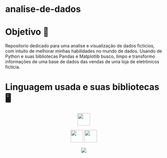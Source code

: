 # analise-de-dados

# Objetivo 🎯
Repositorio dedicado para uma analise e visualização de dados ficticios, com intuito de melhorar minhas habilidades no mundo de dados.
Usando de Python e suas bibliotecas Pandas e Matplotlib busco, limpo e transformo informações de uma base de dados das vendas de uma
loja de eletrônicos fictícia.



# Linguagem usada e suas bibliotecas 🖥️
<p align="center">
  <img loading="lazy" src="https://cdn.jsdelivr.net/gh/devicons/devicon@latest/icons/python/python-original.svg" width="40" height="40"/>
</p>
<p align="center">
  <img src="https://cdn.jsdelivr.net/gh/devicons/devicon@latest/icons/pandas/pandas-original.svg"  width="40" height="40" /> <img src="https://cdn.jsdelivr.net/gh/devicons/devicon@latest/icons/matplotlib/matplotlib-plain-wordmark.svg"  width="40" height="40" />
</p>

<p align="center">
<img loading="lazy" src="http://img.shields.io/static/v1?label=STATUS&message=EM%20DESENVOLVIMENTO&color=GREEN&style=for-the-badge"/>
</p>
